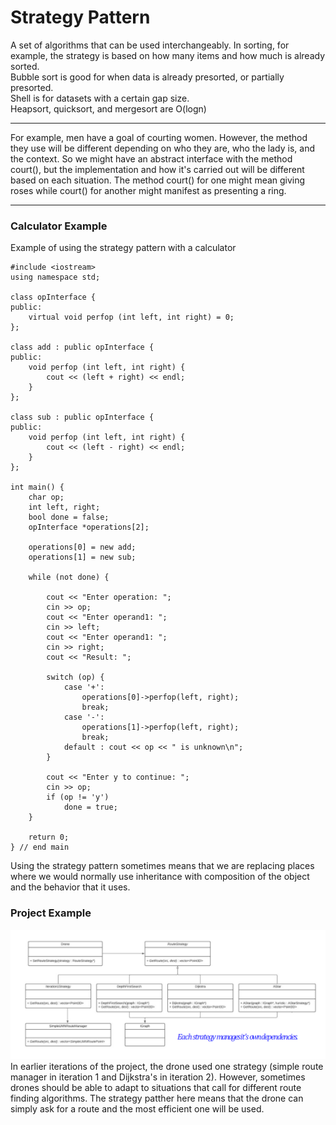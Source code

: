 # Strategy Pattern
A set of algorithms that can be used interchangeably. In sorting, for example, the strategy is based on how many items and how much is already sorted.  
Bubble sort is good for when data is already presorted, or partially presorted.  
Shell is for datasets with a certain gap size.  
Heapsort, quicksort, and mergesort are O(logn)  

___
For example, men have a goal of courting women. However, the method they use will be different depending on who they are, who the lady is, and the context. So we might have an abstract interface with the method court(), but the implementation and how it's carried out will be different based on each situation. The method court() for one might mean giving roses while court() for another might manifest as presenting a ring.  
___

### Calculator Example
Example of using the strategy pattern with a calculator
```
#include <iostream>
using namespace std;

class opInterface {
public:
	virtual void perfop (int left, int right) = 0;
};

class add : public opInterface {
public:
	void perfop (int left, int right) {
		cout << (left + right) << endl;
	}
};
		
class sub : public opInterface {
public:
	void perfop (int left, int right) {
		cout << (left - right) << endl;
	}
};
		
int main() {
	char op;
	int left, right;
	bool done = false;
	opInterface *operations[2];
	
	operations[0] = new add;
	operations[1] = new sub;
	
	while (not done) {
	
		cout << "Enter operation: ";
		cin >> op;
		cout << "Enter operand1: ";
		cin >> left;
		cout << "Enter operand1: ";
		cin >> right;
		cout << "Result: ";
		
		switch (op) {
			case '+':
				operations[0]->perfop(left, right);
				break;
			case '-':
				operations[1]->perfop(left, right);
				break;
			default : cout << op << " is unknown\n";
		}
	
		cout << "Enter y to continue: ";
		cin >> op;
		if (op != 'y')
			done = true;
	}
	
	return 0;
} // end main
```
 
Using the strategy pattern sometimes means that we are replacing places where we would normally use inheritance with composition of the object and the behavior that it uses. 

### Project Example
![strategy pattern](https://github.com/lukechn99/github-quickstart/blob/master/3081W/strategy.PNG)
In earlier iterations of the project, the drone used one strategy (simple route manager in iteration 1 and Dijkstra's in iteration 2). However, sometimes drones should be able to adapt to situations that call for different route finding algorithms. The strategy patther here means that the drone can simply ask for a route and the most efficient one will be used. 
